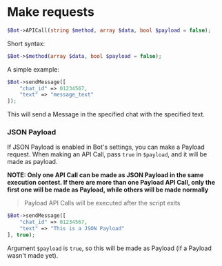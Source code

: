 # Make requests

```php
$Bot->APICall(string $method, array $data, bool $payload = false);
```
Short syntax:
```php
$Bot->$method(array $data, bool $payload = false);
```

A simple example:

```php
$Bot->sendMessage([
    "chat_id" => 01234567,
    "text" => "message_text"
]);
```

This will send a Message in the specified chat with the specified text.

### JSON Payload

If JSON Payload is enabled in Bot's settings, you can make a Payload request.
When making an API Call, pass `true` in `$payload`, and it will be made as payload.

**NOTE: Only one API Call can be made as JSON Payload in the same execution contest.
If there are more than one Payload API Call, only the first one will be made as Payload, while others will be made normally**

> Payload API Calls will be executed after the script exits

```php
$Bot->sendMessage([
    "chat_id" => 01234567,
    "text" => "This is a JSON Payload"
], true);
```

Argument `$payload` is `true`, so this will be made as Payload (if a Payload wasn't made yet).
